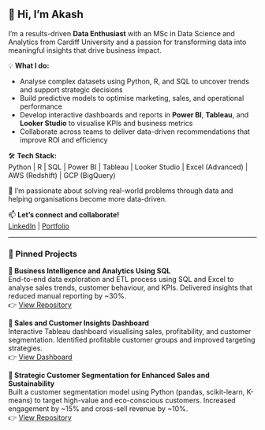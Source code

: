 ## 👋 Hi, I’m Akash

I’m a results-driven **Data Enthusiast** with an MSc in Data Science and Analytics from Cardiff University and a passion for transforming data into meaningful insights that drive business impact.

💡 **What I do:**  
- Analyse complex datasets using Python, R, and SQL to uncover trends and support strategic decisions  
- Build predictive models to optimise marketing, sales, and operational performance  
- Develop interactive dashboards and reports in **Power BI**, **Tableau**, and **Looker Studio** to visualise KPIs and business metrics  
- Collaborate across teams to deliver data-driven recommendations that improve ROI and efficiency

🛠 **Tech Stack:**  
Python | R | SQL | Power BI | Tableau | Looker Studio | Excel (Advanced) | AWS (Redshift) | GCP (BigQuery)

🚀 I’m passionate about solving real-world problems through data and helping organisations become more data-driven.  

📫 **Let’s connect and collaborate!**<br>
[LinkedIn](https://www.linkedin.com/in/akash-bhowad/) | [Portfolio](https://akashbhowad09.wixsite.com/portfolio)

---

### 📌 Pinned Projects

**🔷 Business Intelligence and Analytics Using SQL**  
End-to-end data exploration and ETL process using SQL and Excel to analyse sales trends, customer behaviour, and KPIs. Delivered insights that reduced manual reporting by ~30%.  
👉 [View Repository](https://github.com/bhowad-akash/Business_Intelligence_and_Analytics_Using_SQL)

**🔶 Sales and Customer Insights Dashboard**  
Interactive Tableau dashboard visualising sales, profitability, and customer segmentation. Identified profitable customer groups and improved targeting strategies.  
👉 [View Dashboard](https://public.tableau.com/views/SalesDashboard_17439417454870/SalesCustomerDashboard?:language=en-GB&:sid=&:redirect=auth&:display_count=n&:origin=viz_share_link)

**🔷 Strategic Customer Segmentation for Enhanced Sales and Sustainability**  
Built a customer segmentation model using Python (pandas, scikit-learn, K-means) to target high-value and eco-conscious customers. Increased engagement by ~15% and cross-sell revenue by ~10%.  
👉 [View Repository](https://github.com/bhowad-akash/Customer_Segmentation_for_Enhanced_Sustainability_and_Sales)
<!--
**bhowad-akash/bhowad-akash** is a ✨ _special_ ✨ repository because its `README.md` (this file) appears on your GitHub profile.




